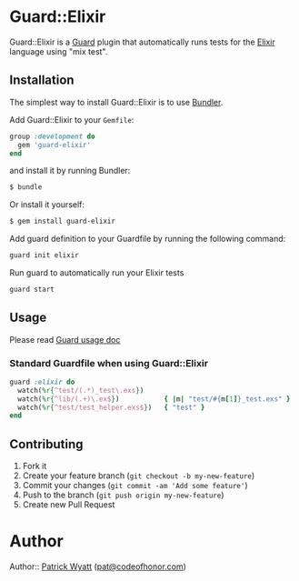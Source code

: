 # Guard::Elixir

Guard::Elixir is a [Guard](https://github.com/guard/guard) plugin that automatically runs tests for the [Elixir](http://elixir-lang.org/) language using "mix test".


## Installation

The simplest way to install Guard::Elixir is to use [Bundler](http://gembundler.com/).

Add Guard::Elixir to your `Gemfile`:

```ruby
group :development do
  gem 'guard-elixir'
end
```

and install it by running Bundler:

```bash
$ bundle
```

Or install it yourself:

```bash
$ gem install guard-elixir
```

Add guard definition to your Guardfile by running the following command:

```bash
guard init elixir
```

Run guard to automatically run your Elixir tests

```bash
guard start
```


## Usage

Please read [Guard usage doc](http://github.com/guard/guard#readme)


### Standard Guardfile when using Guard::Elixir

```ruby
guard :elixir do
  watch(%r{^test/(.*)_test\.exs})
  watch(%r{^lib/(.+)\.ex$})           { |m| "test/#{m[1]}_test.exs" }
  watch(%r{^test/test_helper.exs$})   { "test" }
end
```

## Contributing

1. Fork it
2. Create your feature branch (`git checkout -b my-new-feature`)
3. Commit your changes (`git commit -am 'Add some feature'`)
4. Push to the branch (`git push origin my-new-feature`)
5. Create new Pull Request


# Author

Author:: [Patrick Wyatt](https://github.com/webcoyote) (pat@codeofhonor.com)
